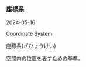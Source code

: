 <article id="座標系">

### 座標系

<p class="st_update_header">2024-05-16</p>
<p class="st_name_header_en">Coordinate System</p>
<p class="st_name_header_jp">座標系(ざひょうけい)</p>
<div class="article_explanation">空間内の位置を表すための基準。</div>
</article>
